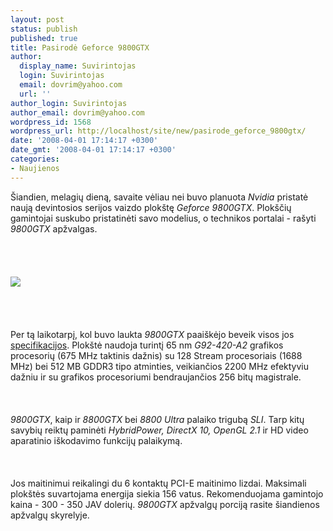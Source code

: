 ```yaml
---
layout: post
status: publish
published: true
title: Pasirodė Geforce 9800GTX
author:
  display_name: Suvirintojas
  login: Suvirintojas
  email: dovrim@yahoo.com
  url: ''
author_login: Suvirintojas
author_email: dovrim@yahoo.com
wordpress_id: 1568
wordpress_url: http://localhost/site/new/pasirode_geforce_9800gtx/
date: '2008-04-01 17:14:17 +0300'
date_gmt: '2008-04-01 17:14:17 +0300'
categories:
- Naujienos
---
```

<p>Šiandien, melagių dieną, savaite vėliau nei buvo planuota <i>Nvidia</i> pristatė naują devintosios serijos vaizdo plokštę <i>Geforce 9800GTX</i>. Plokščių gamintojai suskubo pristatinėti savo modelius, o technikos portalai - rašyti <i>9800GTX</i> apžvalgas.<br />
<br><br />
<br><br><img src="http://img219.imageshack.us/img219/1571/nvgeforce9800gtx01mv7.jpg"><br><br />
<br><br />
<br>Per tą laikotarpį, kol buvo laukta <i>9800GTX</i> paaiškėjo beveik visos jos <a class="ns" href="http://www.technews.lt/index.php?id=Kas&amp;Id=1336">specifikacijos</a>. Plokštė naudoja turintį 65 nm <i>G92-420-A2</i> grafikos procesorių (675 MHz taktinis dažnis) su 128 Stream procesoriais (1688 MHz) bei 512 MB GDDR3 tipo atminties, veikiančios 2200 MHz efektyviu dažniu ir su grafikos procesoriumi bendraujančios 256 bitų magistrale.<br />
<br><br />
<br><i>9800GTX</i>, kaip ir <i>8800GTX</i> bei <i>8800 Ultra</i> palaiko trigubą <i>SLI</i>. Tarp kitų savybių reiktų paminėti <i>HybridPower, DirectX 10, OpenGL 2.1</i> ir HD video aparatinio iškodavimo funkcijų palaikymą.<br />
<br><br />
<br>Jos maitinimui reikalingi du 6 kontaktų PCI-E maitinimo lizdai. Maksimali plokštės suvartojama energija siekia 156 vatus. Rekomenduojama gamintojo kaina - 300 - 350 JAV dolerių. <i>9800GTX</i> apžvalgų porciją rasite šiandienos apžvalgų skyrelyje.</p>
